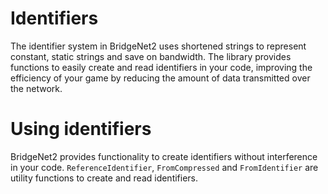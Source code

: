 

# Identifiers
The identifier system in BridgeNet2 uses shortened strings to represent constant, static strings and save on bandwidth. The library provides functions to easily create and read identifiers in your code, improving the efficiency of your game by reducing the amount of data transmitted over the network.

# Using identifiers
BridgeNet2 provides functionality to create identifiers without interference in your code. `ReferenceIdentifier`, `FromCompressed` and `FromIdentifier` are utility functions to create and read identifiers.

